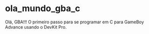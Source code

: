 # ola_mundo_gba_c
Olá, GBA!!! O primeiro passo para se programar em C para GameBoy Advance usando o DevKit Pro.
